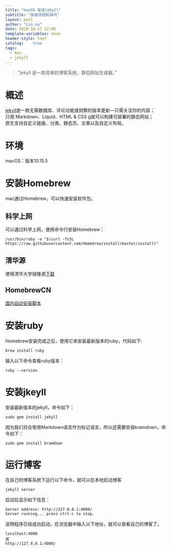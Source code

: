```yaml
---
title: "macOS 安装jekyll"
subtitle: "安装流程和踩坑"
layout: post
author: "Lin.na"
date: 2020-10-27 12:00
template-variables: none
header-style: text
catalog:    true
tags:
  - mac
  - jekyll
---
```


> “jekyll 是一款简单的博客系统，静态网站生成器。”  

# 概述
[jekyll](https://www.jekyll.com.cn)是一款无需数据库、评论功能或频繁的版本更新—只需关注你的内容；  
只用 Markdown、Liquid、HTML & CSS g就可以构建可部署的静态网站；  
原生支持自定义链接、分类、静态页、文章以及自定义布局。
# 环境
macOS：版本10.15.5
# 安装Homebrew
mac通过Homebrew，可以快速安装软件包。
## 科学上网  
可以通过科学上网，使用命令行安装Homebrew：


```
/usr/bin/ruby -e "$(curl -fsSL https://raw.githubusercontent.com/Homebrew/install/master/install)"
```

## 清华源
使用清华大学镜像源[下载](https://mirrors.tuna.tsinghua.edu.cn/help/homebrew/)
## HomebrewCN
[国内自动安装脚本](https://gitee.com/cunkai/HomebrewCN)

# 安装ruby
Homebrew安装完成之后，使用它来安装最新版本的ruby，代码如下:

```
brew install ruby
```

输入以下命令查看ruby版本：

```
ruby --version
```

# 安装jkeyll
安装最新版本的jekyll，命令如下：

```
sudo gem install jekyll
```

因为我们将会使用Markdown语言作为标记语言，所以还需要安装kramdown，命令如下：

```
sudo gem install kramdown
```

# 运行博客
在自己的博客系统下运行以下命令，就可以在本地启动博客

```
jekyll server
```

启动后显示如下信息：

```
Server address: http://127.0.0.1:4000/
Server running... press ctrl-c to stop.
```

说明程序已经成功启动，在浏览器中输入以下地址，就可以查看自己的博客了。

```
localhost:4000
或
http://127.0.0.1:4000/
```